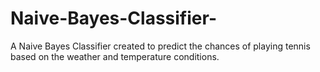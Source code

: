 # Naive-Bayes-Classifier-
A Naive Bayes Classifier created to predict the chances of playing tennis based on the weather and temperature conditions.
